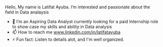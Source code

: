 Hello, My name is Latifat Ayuba. I’m interested and passionate about the field in Data analaysis
- 🌱 I’m an Aspiring Data Analyst currently looking for a paid Internship role to show case my skills and ability in Data analysis
- 📫 How to reach me www.linkedin.com/in/latifatayuba
- ⚡ Fun fact: Listen to details alot, and I'm well organized.


